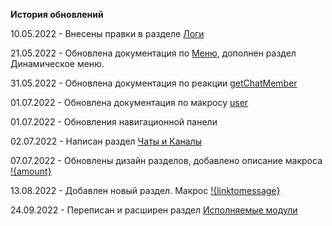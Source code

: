 **История обновлений**

10.05.2022 - Внесены правки в разделе [Логи](/docs/admin/other/reactions/log)

21.05.2022 - Обновлена документация по [Меню](/docs/admin/menu), дополнен раздел Динамическое меню.

31.05.2022 - Обновлена документация по реакции [getChatMember](/docs/admin/chat/getchatmember)

01.07.2022 - Обновлена документация по макросу [user](/docs/ext/macros/user)

01.07.2022 - Обновления навигационной панели

02.07.2022 - Написан раздел [Чаты и Каналы](/docs/admin/chats-and-channels)

07.07.2022 - Обновлены дизайн разделов, добавлено описание макроса [!{amount}](/docs/ext/macros/amount)

13.08.2022 - Добавлен новый раздел. Макрос [!{linktomessage}](/docs/ext/macros/linktomessage)

24.09.2022 - Переписан и расширен раздел [Исполняемые модули](/docs/ext)

